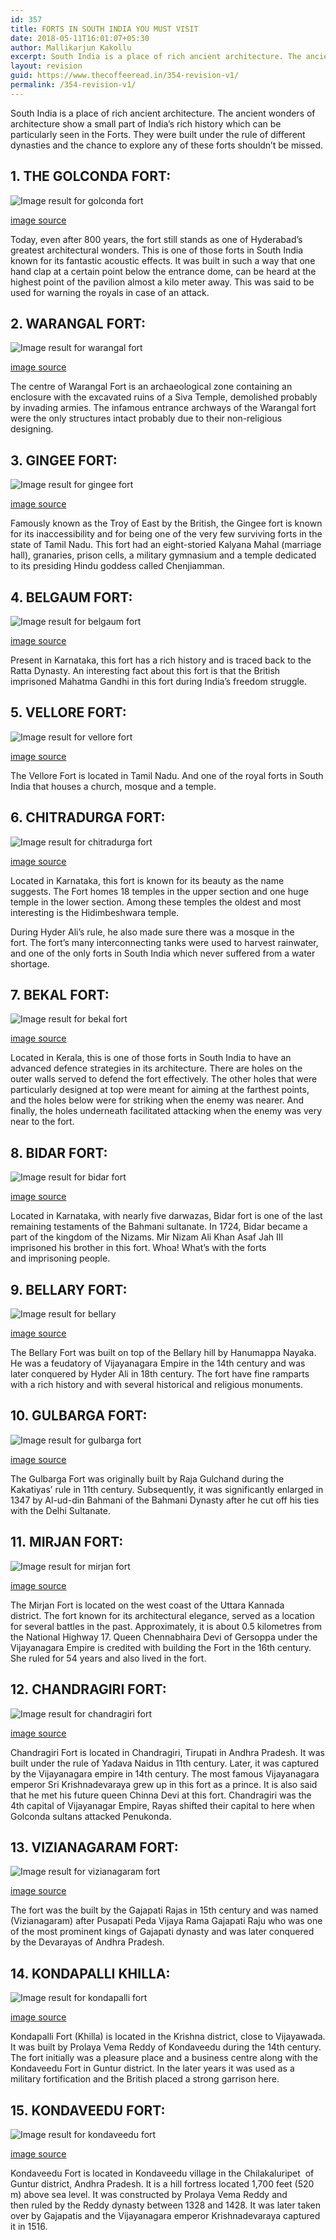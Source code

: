 ```yaml
---
id: 357
title: FORTS IN SOUTH INDIA YOU MUST VISIT
date: 2018-05-11T16:01:07+05:30
author: Mallikarjun Kakollu
excerpt: South India is a place of rich ancient architecture. The ancient wonders of architecture show a small part of India’s rich history which can be particularly seen in the Forts. They were built under the rule of different dynasties and the chance to explore any of these forts shouldn’t be missed.
layout: revision
guid: https://www.thecoffeeread.in/354-revision-v1/
permalink: /354-revision-v1/
---
```

South India is a place of rich ancient architecture. The ancient wonders of architecture show a small part of India’s rich history which can be particularly seen in the Forts. They were built under the rule of different dynasties and the chance to explore any of these forts shouldn’t be missed.

## 1. THE GOLCONDA FORT:

![Image result for golconda fort](http://3.bp.blogspot.com/-y62A9HnXRr4/U7f8wnsQFeI/AAAAAAAABq4/bxFT15Bc1Xk/s1600/Golconda-Fort.jpg) 

[image source](https://www.google.co.in/search?biw=1350&bih=561&tbs=isz%3Alt%2Cislt%3Axga&tbm=isch&sa=1&ei=emb1WujuHImC8gW1y5HACg&q=golkondafort&oq=golkondafort&gs_l=img.3...1842898.1851574.0.1852003.31.23.1.0.0.0.558.3138.2-6j1j2j1.10.0....0...1c.1.64.img..21.8.2492...0j0i10i24k1j0i24k1j35i39k1.0.F0kdOBYioLo#imgrc=YzV3Ihm6L20jwM:)

Today, even after 800 years, the fort still stands as one of Hyderabad’s greatest architectural wonders. This is one of those forts in South India known for its fantastic acoustic effects. It was built in such a way that one hand clap at a certain point below the entrance dome, can be heard at the highest point of the pavilion almost a kilo meter away. This was said to be used for warning the royals in case of an attack.

## 2. WARANGAL FORT:

![Image result for warangal fort](http://1.bp.blogspot.com/-JfbO6C6kK2E/UA1abq2hU9I/AAAAAAAAN8Q/0-CXetVaYqg/s1600/warangal.jpg) 

[image source](https://www.google.co.in/search?biw=1350&bih=561&tbs=isz%3Alt%2Cislt%3Axga&tbm=isch&sa=1&ei=uG31WsPwApW0vwSpxaSYDA&q=waranal+fort&oq=waranal+fort&gs_l=img.3...29792.31653.0.31849.8.8.0.0.0.0.298.515.2-2.2.0....0...1c.1.64.img..6.0.0....0.x722msNeLFs#imgrc=t-GNrIa49NRJIM:)

The centre of Warangal Fort is an archaeological zone containing an enclosure with the excavated ruins of a Siva Temple, demolished probably by invading armies. The infamous entrance archways of the Warangal fort were the only structures intact probably due to their non-religious designing.

## 3. GINGEE FORT:

![Image result for gingee fort](https://lh3.googleusercontent.com/-OWv3wze6WKw/TXJXwb-n63I/AAAAAAAAXHg/ljlhtjflZk0/s1600/IMGP4869.JPG) 

[image source](https://www.google.co.in/search?biw=1350&bih=561&tbs=isz%3Alt%2Cislt%3Axga&tbm=isch&sa=1&ei=2W31WuqsDofXvgTyyYigBw&q=gingee+fort&oq=gingee+fort&gs_l=img.3...46682.47928.0.48071.6.6.0.0.0.0.323.323.3-1.1.0....0...1c.1.64.img..5.1.323...0i7i30k1.0.-vBYL5yWdSA#imgrc=A5N6eX9YiwGMsM:)

Famously known as the Troy of East by the British, the Gingee fort is known for its inaccessibility and for being one of the very few surviving forts in the state of Tamil Nadu. This fort had an eight-storied Kalyana Mahal (marriage hall), granaries, prison cells, a military gymnasium and a temple dedicated to its presiding Hindu goddess called Chenjiamman.

## 4. BELGAUM FORT:

![Image result for belgaum  fort](https://image3.mouthshut.com/images/imagesp/925753494s.jpg) 

[image source](https://www.google.co.in/search?biw=1350&bih=561&tbs=isz%3Alt%2Cislt%3Axga&tbm=isch&sa=1&ei=Cm71WvzzLMnfvgS7-ZWQAQ&q=belgaum++fort&oq=belgaum++fort&gs_l=img.3..0j0i67k1j0l3j0i30k1l2j0i8i30k1l2j0i24k1.117928.119673.0.120232.8.8.0.0.0.0.339.1113.2-2j2.4.0....0...1c.1.64.img..5.3.901...0i7i30k1j0i8i7i30k1.0.PgFpKok6EsU#imgrc=IwPlyaKGgLfl-M:)

Present in Karnataka, this fort has a rich history and is traced back to the Ratta Dynasty. An interesting fact about this fort is that the British imprisoned Mahatma Gandhi in this fort during India’s freedom struggle.

## 5. VELLORE FORT:

![Image result for vellore  fort](http://c1.staticflickr.com//5//4427//36364214075_f7d99898c6_h.jpg) 

[image source](https://www.google.co.in/search?biw=1350&bih=561&tbs=isz%3Alt%2Cislt%3Axga&tbm=isch&sa=1&ei=hG71WsXgH8OX8QWEsr6wCQ&q=vellore++fort&oq=vellore++fort&gs_l=img.3..0i67k1j0j0i67k1j0l2j0i67k1j0l4.38574.40193.0.40875.7.7.0.0.0.0.433.1019.2-1j1j1.3.0....0...1c.1.64.img..4.3.1017...0i7i30k1.0.jGVSfwFERcM#imgrc=4KU8s0xOWQfIXM:)

The Vellore Fort is located in Tamil Nadu. And one of the royal forts in South India that houses a church, mosque and a temple.

## 6. CHITRADURGA FORT:

![Image result for chitradurga fort](https://i.ytimg.com/vi/MhXP2qzUIAU/maxresdefault.jpg) 

[image source](https://www.google.co.in/search?biw=1350&bih=561&tbs=isz%3Alt%2Cislt%3Axga&tbm=isch&sa=1&ei=rm71WumjMJXO8wXJoJ3oBQ&q=chitradurga4++fort&oq=chitradurga4++fort&gs_l=img.3...41443.44754.0.45488.12.10.0.0.0.0.490.1110.2-1j1j1.3.0....0...1c.1.64.img..10.1.283...0i7i30k1.0.QLeWxGCYjMo#imgrc=i79VDYpdPd1oMM:)

Located in Karnataka, this fort is known for its beauty as the name suggests. The Fort homes 18 temples in the upper section and one huge temple in the lower section. Among these temples the oldest and most interesting is the Hidimbeshwara temple.

During Hyder Ali’s rule, he also made sure there was a mosque in the fort. The fort’s many interconnecting tanks were used to harvest rainwater, and one of the only forts in South India which never suffered from a water shortage.

## 7. BEKAL FORT:

![Image result for bekal fort](https://image3.mouthshut.com/images/Restaurant/Photo/-80704_7668.jpg) 

[image source](https://www.google.co.in/search?biw=1350&bih=561&tbs=isz%3Alt%2Cislt%3Axga&tbm=isch&sa=1&ei=3m71WvH4AYLc8QXyvbHgAw&q=bekal+fort&oq=bekal+fort&gs_l=img.3..0i67k1j0l9.29701.30543.0.30841.5.5.0.0.0.0.323.567.2-1j1.2.0....0...1c.1.64.img..3.2.566...0i7i30k1j0i8i7i30k1j0i8i30k1.0.0Kqm9NCWRok#imgrc=IIaKtHySqw18rM:)

Located in Kerala, this is one of those forts in South India to have an advanced defence strategies in its architecture. There are holes on the outer walls served to defend the fort effectively. The other holes that were particularly designed at top were meant for aiming at the farthest points, and the holes below were for striking when the enemy was nearer. And finally, the holes underneath facilitated attacking when the enemy was very near to the fort.

## 8. BIDAR FORT:

![Image result for bidar fort](https://i.ytimg.com/vi/YEzB7xonGNU/maxresdefault.jpg) 

[image source](https://www.google.co.in/search?biw=1350&bih=561&tbs=isz%3Alt%2Cislt%3Axga&tbm=isch&sa=1&ei=_m71Woi5FcvW8QWbuYKYCQ&q=bidar+fort&oq=bidar+&gs_l=img.3.0.0i67k1j0l2j0i67k1j0j0i67k1j0l4.28249.29685.0.31252.6.6.0.0.0.0.424.1229.2-3j0j1.4.0....0...1c.1.64.img..2.4.1226...35i39k1.0.5GwFfPovY2c#imgrc=mkFmmceHYXVbKM:)

Located in Karnataka, with nearly five darwazas, Bidar fort is one of the last remaining testaments of the Bahmani sultanate. In 1724, Bidar became a part of the kingdom of the Nizams. Mir Nizam Ali Khan Asaf Jah III imprisoned his brother in this fort. Whoa! What’s with the forts and imprisoning people.

## 9. BELLARY FORT:

![Image result for bellary](https://upload.wikimedia.org/wikipedia/commons/thumb/b/b0/Bellary_Fort3.jpg/1200px-Bellary_Fort3.jpg) 

[image source](https://www.google.co.in/search?biw=1350&bih=561&tbs=isz%3Alt%2Cislt%3Axga&tbm=isch&sa=1&ei=H2_1WpriFsO28QXO27G4Aw&q=bellary+&oq=bellary+&gs_l=img.3..0i67k1l2j0l8.36278.38760.0.40077.9.9.0.0.0.0.627.1613.2-2j5-2.4.0....0...1c.1.64.img..5.4.1613...35i39k1.0.7F8K83p6J6s#imgrc=7hDqIJL8ZRny1M:)

The Bellary Fort was built on top of the Bellary hill by Hanumappa Nayaka. He was a feudatory of Vijayanagara Empire in the 14th century and was later conquered by Hyder Ali in 18th century. The fort have fine ramparts with a rich history and with several historical and religious monuments.

## 10. GULBARGA FORT:

![Image result for gulbarga fort](https://i.ytimg.com/vi/Os17IWjyEcE/maxresdefault.jpg) 

[image source](https://www.google.co.in/search?biw=1350&bih=561&tbs=isz%3Alt%2Cislt%3Axga&tbm=isch&sa=1&ei=SG_1Wv6UM4iM8gW24ov4Cw&q=gulbarga+fort&oq=gulbarga+f&gs_l=img.3.0.0l10.34329.38827.0.40778.10.9.0.0.0.0.426.1103.2-3j0j1.4.0....0...1c.1.64.img..6.4.1102...0i67k1.0.mZaPq-FbBHg#imgrc=U3z493RuCn7UmM:)

The Gulbarga Fort was originally built by Raja Gulchand during the Kakatiyas’ rule in 11th century. Subsequently, it was significantly enlarged in 1347 by Al-ud-din Bahmani of the Bahmani Dynasty after he cut off his ties with the Delhi Sultanate.

## 11. MIRJAN FORT:

![Image result for mirjan fort](http://4.bp.blogspot.com/-NEXt0V-h5AU/U5XWEe_Jc_I/AAAAAAAAB0E/Ub79sEGjcwc/s1600/SirsiAttractions.Blogspot.com-Mirjan+Fort+(3).JPG) 

[image source](https://www.google.co.in/search?biw=1350&bih=561&tbs=isz%3Alt%2Cislt%3Axga&tbm=isch&sa=1&ei=c2_1WvC_BoOK8wX72aigCQ&q=mirjan+fort&oq=mirjan+fort&gs_l=img.3..0i67k1j0l5j0i67k1j0l3.34820.36883.0.37555.6.6.0.0.0.0.252.1146.2-5.5.0....0...1c.1.64.img..1.5.1146...0i7i30k1.0.DK1PWYjhelQ#imgrc=qAWc777Klm0dTM:)

The Mirjan Fort is located on the west coast of the Uttara Kannada district. The fort known for its architectural elegance, served as a location for several battles in the past. Approximately, it is about 0.5 kilometres from the National Highway 17. Queen Chennabhaira Devi of Gersoppa under the Vijayanagara Empire is credited with building the Fort in the 16th century. She ruled for 54 years and also lived in the fort.

## 12. CHANDRAGIRI FORT:

![Image result for chandragiri fort](https://upload.wikimedia.org/wikipedia/commons/thumb/d/d1/Raaja_mahal_1.JPG/1200px-Raaja_mahal_1.JPG) 

[image source](https://www.google.co.in/search?biw=1350&bih=561&tbs=isz%3Alt%2Cislt%3Axga&tbm=isch&sa=1&ei=mm_1Wp3JCYTy8AW43LL4Ag&q=chandragiri+fort&oq=chandragiri+fort&gs_l=img.3..0l9j0i67k1.45970.49285.0.50158.13.13.0.0.0.0.320.1490.2-5j1.6.0....0...1c.1.64.img..7.5.1261...0i7i30k1.0.tVHUMtHX10I#imgrc=mvM178uWuYrcAM:)

Chandragiri Fort is located in Chandragiri, Tirupati in Andhra Pradesh. It was built under the rule of Yadava Naidus in 11th century. Later, it was captured by the Vijayanagara empire in 14th century. The most famous Vijayanagara emperor Sri Krishnadevaraya grew up in this fort as a prince. It is also said that he met his future queen Chinna Devi at this fort. Chandragiri was the 4th capital of Vijayanagar Empire, Rayas shifted their capital to here when Golconda sultans attacked Penukonda.

## 13. VIZIANAGARAM FORT:

![Image result for vizianagaram fort](https://upload.wikimedia.org/wikipedia/commons/3/33/West_Entrance_of_the_Vizianagaram_fort_in_Andhra_Pradesh.jpg) 

[image source](https://www.google.co.in/search?biw=1350&bih=561&tbs=isz%3Alt%2Cislt%3Axga&tbm=isch&sa=1&ei=zW_1WuaOJcf28AWYvJroDA&q=vizianagaram+fort&oq=vizia+fort&gs_l=img.3.0.0i7i30k1l4j0i7i5i30k1j0i8i7i30k1.41834.42820.0.44741.5.5.0.0.0.0.264.969.2-4.4.0....0...1c.1.64.img..1.4.966...0.0.4yRGcIQ0Z88#imgrc=7SIhvUoF-s19VM:)

<span style="text-transform: initial;">The fort was the built by the Gajapati Rajas in 15th century and was named (Vizianagaram) after Pusapati Peda Vijaya Rama Gajapati Raju who was one of the most prominent kings of Gajapati dynasty and was later conquered by the Devarayas of Andhra Pradesh.</span>

## 14. KONDAPALLI KHILLA:

![Image result for kondapalli fort](https://i.ytimg.com/vi/H9h7IoF1IiM/maxresdefault.jpg) 

[image source](https://www.google.co.in/search?biw=1350&bih=561&tbs=isz%3Alt%2Cislt%3Axga&tbm=isch&sa=1&ei=-2_1Wva8Osb_8QXJyLSQBg&q=kondapalli+fort&oq=konda+fort&gs_l=img.3.1.0i7i30k1l10.46872.49132.0.52323.7.6.1.0.0.0.239.670.2-3.3.0....0...1c.1.64.img..3.3.471....0.fg3JOW8t6bM#imgrc=PYWTbwotSkrvjM:)

Kondapalli Fort (Khilla) is located in the Krishna district, close to Vijayawada. It was built by Prolaya Vema Reddy of Kondaveedu during the 14th century. The fort initially was a pleasure place and a business centre along with the Kondaveedu Fort in Guntur district. In the later years it was used as a military fortification and the British placed a strong garrison here.

## 15. KONDAVEEDU FORT:

![Image result for kondaveedu fort](https://2.bp.blogspot.com/-HUUT93q4JCM/WezKfA-OJWI/AAAAAAAAWIo/L_0DPL5_ePg5eWL7zIHoGjc3ckI8QXBkQCLcBGAs/s1600/Kondaveedu-fort.jpg) 

[image source](https://www.google.co.in/search?biw=1350&bih=561&tbs=isz%3Alt%2Cislt%3Axga&tbm=isch&sa=1&ei=MXD1WuvHKIf_vgSD6rvACw&q=kondaveedu+fort&oq=kondaveedu+fort&gs_l=img.3..0l3j0i67k1j0i24k1l6.36565.37422.0.38097.6.6.0.0.0.0.278.505.2-2.2.0....0...1c.1.64.img..4.2.504...0i7i30k1.0.9589mJlcchI#imgrc=CbYv8Y_90Fl44M:)

Kondaveedu Fort is located in Kondaveedu village in the Chilakaluripet  of Guntur district, Andhra Pradesh. It is a hill fortress located 1,700 feet (520 m) above sea level. It was constructed by Prolaya Vema Reddy and then ruled by the Reddy dynasty between 1328 and 1428. It was later taken over by Gajapatis and the Vijayanagara emperor Krishnadevaraya captured it in 1516.